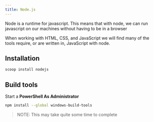 ```yaml
---
title: Node.js
---
```


Node is a runtime for javascript. This means that with node, we can run
javascript on our machines without having to be in a browser

When working with HTML, CSS, and JavaScript we will find many of the tools
require, or are written in, JavaScript with node.

## Installation

```sh
scoop install nodejs
```

## Build tools

Start a **PowerShell As Administrator**

```sh
npm install --global windows-build-tools
```

> NOTE: This may take quite some time to complete
